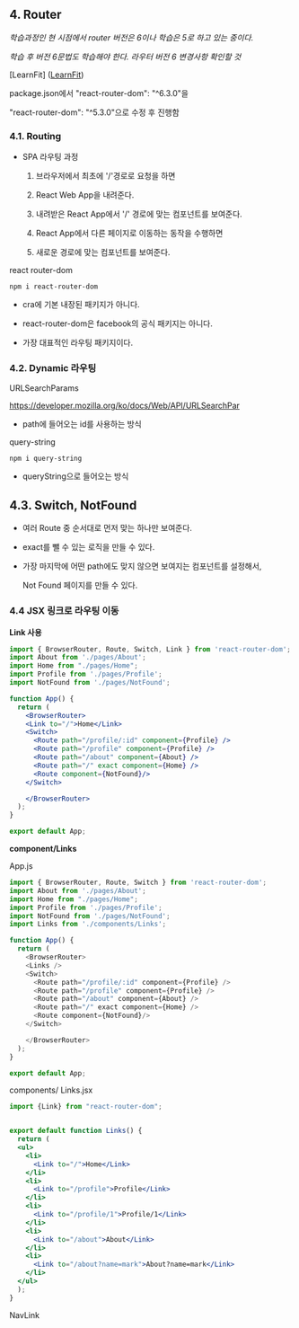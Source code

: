 ## 4. Router

*학습과정인 현 시점에서 router 버전은 6이나 학습은 5로 하고 있는 중이다.*

*학습 후 버전 6문법도 학습해야 한다.* *라우터 버전 6 변경사항 확인할 것*

[LearnFit] ([LearnFit](https://www.learnfit.ai/path/igGfnXzZMr))

package.json에서 "react-router-dom": "^6.3.0"을 

"react-router-dom": "^5.3.0"으로 수정 후 진행함

### 4.1. Routing

- SPA 라우팅 과정
  
  1. 브라우저에서 최초에 '/'경로로 요청을 하면
  
  2. React Web App을 내려준다.
  
  3. 내려받은 React App에서 '/' 경로에 맞는 컴포넌트를 보여준다.
  
  4. React App에서 다른 페이지로 이동하는 동작을 수행하면
  
  5. 새로운 경로에 맞는 컴포넌트를 보여준다.

react router-dom

```git
npm i react-router-dom
```

- cra에 기본 내장된 패키지가 아니다.

- react-router-dom은 facebook의 공식 패키지는 아니다.

- 가장 대표적인 라우팅 패키지이다.



### 4.2. Dynamic 라우팅

URLSearchParams

https://developer.mozilla.org/ko/docs/Web/API/URLSearchPar

- path에 들어오는 id를 사용하는 방식





query-string

```git
npm i query-string 
```

- queryString으로 들어오는 방식





## 4.3. Switch, NotFound

- 여러 Route 중 순서대로 먼저 맞는 하나만 보여준다.

- exact를 뺄 수 있는 로직을 만들 수 있다.

- 가장 마지막에 어떤 path에도 맞지 않으면 보여지는 컴포넌트를 설정해서,
  
  Not Found 페이지를 만들 수 있다.



### 4.4 JSX 링크로 라우팅 이동

**Link 사용**

```jsx
import { BrowserRouter, Route, Switch, Link } from 'react-router-dom';
import About from './pages/About';
import Home from "./pages/Home";
import Profile from './pages/Profile';
import NotFound from './pages/NotFound';

function App() {
  return (
    <BrowserRouter>
    <Link to="/">Home</Link>
    <Switch>
      <Route path="/profile/:id" component={Profile} />
      <Route path="/profile" component={Profile} />
      <Route path="/about" component={About} />
      <Route path="/" exact component={Home} />
      <Route component={NotFound}/>
    </Switch>

    </BrowserRouter>
  );
}

export default App;

```



**component/Links**

App.js

```js
import { BrowserRouter, Route, Switch } from 'react-router-dom';
import About from './pages/About';
import Home from "./pages/Home";
import Profile from './pages/Profile';
import NotFound from './pages/NotFound';
import Links from './components/Links';

function App() {
  return (
    <BrowserRouter>
    <Links />
    <Switch>
      <Route path="/profile/:id" component={Profile} />
      <Route path="/profile" component={Profile} />
      <Route path="/about" component={About} />
      <Route path="/" exact component={Home} />
      <Route component={NotFound}/>
    </Switch>

    </BrowserRouter>
  );
}

export default App;

```

components/ Links.jsx

```jsx
import {Link} from "react-router-dom";


export default function Links() {
  return (
  <ul>
    <li>
      <Link to="/">Home</Link>
    </li>
    <li>
      <Link to="/profile">Profile</Link>
    </li>
    <li>
      <Link to="/profile/1">Profile/1</Link>
    </li>
    <li>
      <Link to="/about">About</Link>
    </li>
    <li>
      <Link to="/about?name=mark">About?name=mark</Link>
    </li>
  </ul>
  );
}
```



NavLink



